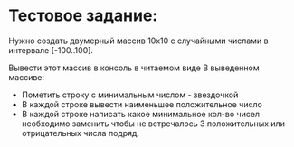 # Тестовое задание:

Нужно создать двумерный массив 10х10 с случайными числами в интервале [-100..100].

Вывести этот массив в консоль в читаемом виде В выведенном массиве:

- Пометить строку с минимальным числом - звездочкой
- В каждой строке вывести наименьшее положительное число
- В каждой строке написать какое минимальное кол-во чисел необходимо заменить чтобы не встречалось 3 положительных или отрицательных числа подряд.
